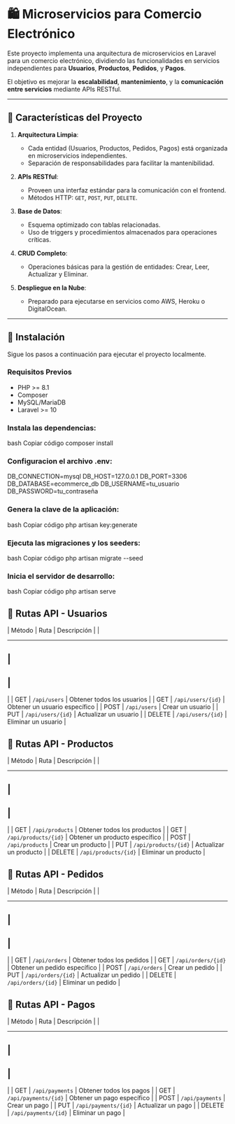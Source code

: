 # 🛍️ **Microservicios para Comercio Electrónico**

Este proyecto implementa una arquitectura de microservicios en Laravel para un comercio electrónico, dividiendo las funcionalidades en servicios independientes para **Usuarios**, **Productos**, **Pedidos**, y **Pagos**.

El objetivo es mejorar la **escalabilidad**, **mantenimiento**, y la **comunicación entre servicios** mediante APIs RESTful.

---

## 🚀 **Características del Proyecto**

1. **Arquitectura Limpia**:

    - Cada entidad (Usuarios, Productos, Pedidos, Pagos) está organizada en microservicios independientes.
    - Separación de responsabilidades para facilitar la mantenibilidad.

2. **APIs RESTful**:

    - Proveen una interfaz estándar para la comunicación con el frontend.
    - Métodos HTTP: `GET`, `POST`, `PUT`, `DELETE`.

3. **Base de Datos**:

    - Esquema optimizado con tablas relacionadas.
    - Uso de triggers y procedimientos almacenados para operaciones críticas.

4. **CRUD Completo**:

    - Operaciones básicas para la gestión de entidades: Crear, Leer, Actualizar y Eliminar.

5. **Despliegue en la Nube**:
    - Preparado para ejecutarse en servicios como AWS, Heroku o DigitalOcean.

---

## 🔧 **Instalación**

Sigue los pasos a continuación para ejecutar el proyecto localmente.

### **Requisitos Previos**

-   PHP >= 8.1
-   Composer
-   MySQL/MariaDB
-   Laravel >= 10

### **Instala las dependencias:**

bash
Copiar código
composer install

### **Configuracion el archivo .env:**

DB_CONNECTION=mysql
DB_HOST=127.0.0.1
DB_PORT=3306
DB_DATABASE=ecommerce_db
DB_USERNAME=tu_usuario
DB_PASSWORD=tu_contraseña

### **Genera la clave de la aplicación:**

bash
Copiar código
php artisan key:generate

### **Ejecuta las migraciones y los seeders:**

bash
Copiar código
php artisan migrate --seed

### **Inicia el servidor de desarrollo:**

bash
Copiar código
php artisan serve

## 📡 Rutas API - Usuarios

|
Método
|
Ruta
|
Descripción
|
|

---

## |

## |

|
|
GET
|
`/api/users`
|
Obtener todos los usuarios
|
|
GET
|
`/api/users/{id}`
|
Obtener un usuario específico
|
|
POST
|
`/api/users`
|
Crear un usuario
|
|
PUT
|
`/api/users/{id}`
|
Actualizar un usuario
|
|
DELETE
|
`/api/users/{id}`
|
Eliminar un usuario
|

## 📡 Rutas API - Productos

|
Método
|
Ruta
|
Descripción
|
|

---

## |

## |

|
|
GET
|
`/api/products`
|
Obtener todos los productos
|
|
GET
|
`/api/products/{id}`
|
Obtener un producto específico
|
|
POST
|
`/api/products`
|
Crear un producto
|
|
PUT
|
`/api/products/{id}`
|
Actualizar un producto
|
|
DELETE
|
`/api/products/{id}`
|
Eliminar un producto
|

## 📡 Rutas API - Pedidos

|
Método
|
Ruta
|
Descripción
|
|

---

## |

## |

|
|
GET
|
`/api/orders`
|
Obtener todos los pedidos
|
|
GET
|
`/api/orders/{id}`
|
Obtener un pedido específico
|
|
POST
|
`/api/orders`
|
Crear un pedido
|
|
PUT
|
`/api/orders/{id}`
|
Actualizar un pedido
|
|
DELETE
|
`/api/orders/{id}`
|
Eliminar un pedido
|

## 📡 Rutas API - Pagos

|
Método
|
Ruta
|
Descripción
|
|

---

## |

## |

|
|
GET
|
`/api/payments`
|
Obtener todos los pagos
|
|
GET
|
`/api/payments/{id}`
|
Obtener un pago específico
|
|
POST
|
`/api/payments`
|
Crear un pago
|
|
PUT
|
`/api/payments/{id}`
|
Actualizar un pago
|
|
DELETE
|
`/api/payments/{id}`
|
Eliminar un pago
|
